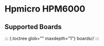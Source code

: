 Hpmicro HPM6000
===============

Supported Boards
----------------

::: {.toctree glob="" maxdepth="1"}
boards/*/*
:::
